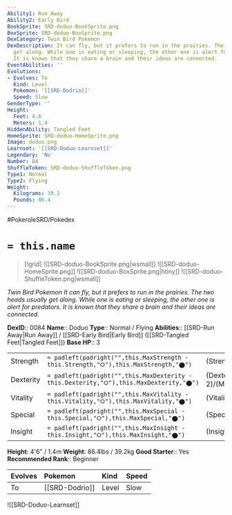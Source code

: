 ```yaml
---
Ability1: Run Away
Ability2: Early Bird
BookSprite: SRD-doduo-BookSprite.png
BoxSprite: SRD-doduo-BoxSprite.png
DexCategory: Twin Bird Pokemon
DexDescription: It can fly, but it prefers to run in the prairies. The two heads usually
  get along. While one is eating or sleeping, the other one is alert for predators.
  It is known that they share a brain and their ideas are connected.
EventAbilities: ''
Evolutions:
- Evolves: To
  Kind: Level
  Pokemon: '[[SRD-Dodrio]]'
  Speed: Slow
GenderType: ''
Height:
  Feet: 4.6
  Meters: 1.4
HiddenAbility: Tangled Feet
HomeSprite: SRD-doduo-HomeSprite.png
Image: doduo.png
Learnset: '[[SRD-Doduo-Learnset]]'
Legendary: 'No'
Number: 84
ShuffleToken: SRD-doduo-ShuffleToken.png
Type1: Normal
Type2: Flying
Weight:
  Kilograms: 39.2
  Pounds: 86.4
---
```


#PokeroleSRD/Pokedex

# `= this.name`

> [!grid]
> ![[SRD-doduo-BookSprite.png|wsmall]]
> ![[SRD-doduo-HomeSprite.png]]
> ![[SRD-doduo-BoxSprite.png|htiny]]
> ![[SRD-doduo-ShuffleToken.png|wsmall]]


*Twin Bird Pokemon*
*It can fly, but it prefers to run in the prairies. The two heads usually get along. While one is eating or sleeping, the other one is alert for predators. It is known that they share a brain and their ideas are connected.*

**DexID**:: 0084
**Name**:: Doduo
**Type**:: Normal / Flying
**Abilities**:: [[SRD-Run Away|Run Away]] / [[SRD-Early Bird|Early Bird]] ([[SRD-Tangled Feet|Tangled Feet]])
**Base HP**:: 3

|           |                                                                                        |                                          |
| --------- | -------------------------------------------------------------------------------------- | ---------------------------------------- |
| Strength  | `= padleft(padright("",this.MaxStrength - this.Strength,"⭘"),this.MaxStrength,"⬤")`    | (Strength::2)/(MaxStrength::5)   |
| Dexterity | `= padleft(padright("",this.MaxDexterity - this.Dexterity,"⭘"),this.MaxDexterity,"⬤")` | (Dexterity:: 2)/(MaxDexterity::5) |
| Vitality  | `= padleft(padright("",this.MaxVitality - this.Vitality,"⭘"),this.MaxVitality,"⬤")`    | (Vitality::2)/(MaxVitality::4)   |
| Special   | `= padleft(padright("",this.MaxSpecial - this.Special,"⭘"),this.MaxSpecial,"⬤")`       | (Special::1)/(MaxSpecial::3)     |
| Insight   | `= padleft(padright("",this.MaxInsight - this.Insight,"⭘"),this.MaxInsight,"⬤")`       | (Insight::1)/(MaxInsight::3)     |

**Height**: 4'6" / 1.4m
**Weight**: 86.4lbs / 39.2kg
**Good Starter**:: Yes
**Recommended Rank**:: Beginner

| Evolves   | Pokemon        | Kind   | Speed   |
|:----------|:---------------|:-------|:--------|
| To        | [[SRD-Dodrio]] | Level  | Slow    |

![[SRD-Doduo-Learnset]]